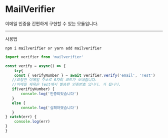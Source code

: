 # MailVerifier

이메일 인증을 간편하게 구현할 수 있는 모듈입니다.
- - -
사용법
```
npm i mailverifier or yarn add mailverifier
```

```ts
import verifier from 'mailverifier'

const verify = async() => {
    try{
    const { verifyNumber } = await verifier.verify('email', 'Test') 
   //요청한 이메일 주소로 6자리 코드가 보내집니다.
   //이메일 제목은 Test에서 발송한 인증번호 입니다. 가 됩니다.
   if(verifiyNumber) {
       console.log('인증되었습니다')
   }
   else {
       console.log('실패하였습니다')
   }
} catch(err) {
    console.log(err)
}
}
```
